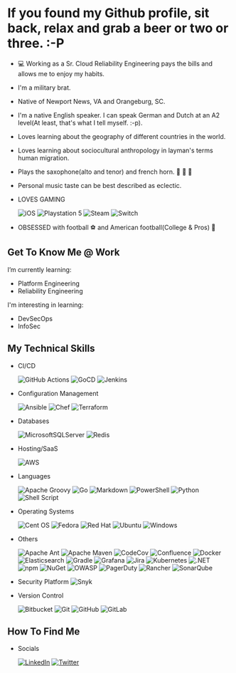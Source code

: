 # If you found my Github profile, sit back, relax and grab a beer or two or three. :-P

- :computer: Working as a Sr. Cloud Reliability Engineering pays the bills and allows me to enjoy my habits.
- I'm a military brat.
- Native of Newport News, VA and Orangeburg, SC.
- I'm a native English speaker.  I can speak German and Dutch at an A2 level(At least, that's what I tell myself.  :-p).
- Loves learning about the geography of different countries in the world.
- Loves learning about sociocultural anthropology in layman's terms human migration.
- Plays the saxophone(alto and tenor) and french horn. 🎹 :musical_note: :saxophone:
- Personal music taste can be best described as eclectic.
- LOVES GAMING

    ![iOS](https://img.shields.io/static/v1?style=for-the-badge&message=iOS&color=000000&logo=iOS&logoColor=FFFFFF&label=)
    ![Playstation 5](https://img.shields.io/badge/Playstation%205-003791?style=for-the-badge&logo=playstation-5&logoColor=white)
    ![Steam](https://img.shields.io/badge/steam-%23000000.svg?style=for-the-badge&logo=steam&logoColor=white)
    ![Switch](https://img.shields.io/badge/Switch-E60012?style=for-the-badge&logo=nintendo-switch&logoColor=white)

- OBSESSED with football :soccer: and American football(College & Pros) :football:

## Get To Know Me @ Work

I’m currently learning:

- Platform Engineering
- Reliability Engineering

I'm interesting in learning:

- DevSecOps
- InfoSec

## My Technical Skills

- CI/CD

    ![GitHub Actions](https://img.shields.io/badge/github%20actions-%232671E5.svg?style=for-the-badge&logo=githubactions&logoColor=white)
    ![GoCD](https://img.shields.io/static/v1?style=for-the-badge&message=GoCD&color=94399E&logo=GoCD&logoColor=FFFFFF&label=)
    ![Jenkins](https://img.shields.io/badge/jenkins-%232C5263.svg?style=for-the-badge&logo=jenkins&logoColor=white)

- Configuration Management

    ![Ansible](https://img.shields.io/badge/ansible-%231A1918.svg?style=for-the-badge&logo=ansible&logoColor=white)
    ![Chef](https://img.shields.io/static/v1?style=for-the-badge&message=Chef&color=222222&logo=Chef&logoColor=F09820&label=)
    ![Terraform](https://img.shields.io/badge/terraform-%235835CC.svg?style=for-the-badge&logo=terraform&logoColor=white)

- Databases

    ![MicrosoftSQLServer](https://img.shields.io/badge/Microsoft%20SQL%20Sever-CC2927?style=for-the-badge&logo=microsoft%20sql%20server&logoColor=white)
    ![Redis](https://img.shields.io/badge/redis-%23DD0031.svg?style=for-the-badge&logo=redis&logoColor=white)

- Hosting/SaaS

    ![AWS](https://img.shields.io/badge/AWS-%23FF9900.svg?style=for-the-badge&logo=amazon-aws&logoColor=white)

- Languages

    ![Apache Groovy](https://img.shields.io/badge/Apache%20Groovy-4298B8.svg?style=for-the-badge&logo=Apache+Groovy&logoColor=white)
    ![Go](https://img.shields.io/badge/go-%2300ADD8.svg?style=for-the-badge&logo=go&logoColor=white)
    ![Markdown](https://img.shields.io/badge/markdown-%23000000.svg?style=for-the-badge&logo=markdown&logoColor=white)
    ![PowerShell](https://img.shields.io/static/v1?style=for-the-badge&message=PowerShell&color=5391FE&logo=PowerShell&logoColor=FFFFFF&label=)
    ![Python](https://img.shields.io/badge/python-3670A0?style=for-the-badge&logo=python&logoColor=ffdd54)
    ![Shell Script](https://img.shields.io/badge/shell_script-%23121011.svg?style=for-the-badge&logo=gnu-bash&logoColor=white)

- Operating Systems

    ![Cent OS](https://img.shields.io/badge/cent%20os-002260?style=for-the-badge&logo=centos&logoColor=F0F0F0)
    ![Fedora](https://img.shields.io/badge/Fedora-294172?style=for-the-badge&logo=fedora&logoColor=white)
    ![Red Hat](https://img.shields.io/badge/Red%20Hat-EE0000?style=for-the-badge&logo=redhat&logoColor=white)
    ![Ubuntu](https://img.shields.io/badge/Ubuntu-E95420?style=for-the-badge&logo=ubuntu&logoColor=white)
    ![Windows](https://img.shields.io/badge/Windows-0078D6?style=for-the-badge&logo=windows&logoColor=white)

- Others

    ![Apache Ant](https://img.shields.io/badge/Apache%20Ant-A81C7D?style=for-the-badge&logo=Apache%20Ant&logoColor=white)
    ![Apache Maven](https://img.shields.io/badge/Apache%20Maven-C71A36?style=for-the-badge&logo=Apache%20Maven&logoColor=white)
    ![CodeCov](https://img.shields.io/badge/codecov-%23ff0077.svg?style=for-the-badge&logo=codecov&logoColor=white)
    ![Confluence](https://img.shields.io/badge/confluence-%23172BF4.svg?style=for-the-badge&logo=confluence&logoColor=white)
    ![Docker](https://img.shields.io/badge/docker-%230db7ed.svg?style=for-the-badge&logo=docker&logoColor=white)
    ![Elasticsearch](https://img.shields.io/static/v1?style=for-the-badge&message=Elasticsearch&color=005571&logo=Elasticsearch&logoColor=FFFFFF&label=)
    ![Gradle](https://img.shields.io/static/v1?style=for-the-badge&message=Gradle&color=02303A&logo=Gradle&logoColor=FFFFFF&label=)
    ![Grafana](https://img.shields.io/static/v1?style=for-the-badge&message=Grafana&color=F46800&logo=Grafana&logoColor=FFFFFF&label=)
    ![Jira](https://img.shields.io/badge/jira-%230A0FFF.svg?style=for-the-badge&logo=jira&logoColor=white)
    ![Kubernetes](https://img.shields.io/badge/kubernetes-%23326ce5.svg?style=for-the-badge&logo=kubernetes&logoColor=white)
    ![.NET](https://img.shields.io/badge/.NET-5C2D91?style=for-the-badge&logo=.net&logoColor=white)
    ![npm](https://img.shields.io/static/v1?style=for-the-badge&message=npm&color=CB3837&logo=npm&logoColor=FFFFFF&label=)
    ![NuGet](https://img.shields.io/static/v1?style=for-the-badge&message=NuGet&color=004880&logo=NuGet&logoColor=FFFFFF&label=)
    ![OWASP](https://img.shields.io/static/v1?style=for-the-badge&message=OWASP&color=000000&logo=OWASP&logoColor=FFFFFF&label=)
    ![PagerDuty](https://img.shields.io/static/v1?style=for-the-badge&message=PagerDuty&color=06AC38&logo=PagerDuty&logoColor=FFFFFF&label=)
    ![Rancher](https://img.shields.io/badge/rancher-%230075A8.svg?style=for-the-badge&logo=rancher&logoColor=white)
    ![SonarQube](https://img.shields.io/static/v1?style=for-the-badge&message=SonarQube&color=4E9BCD&logo=SonarQube&logoColor=FFFFFF&label=)

- Security Platform
    ![Snyk](https://img.shields.io/badge/Snyk-4C4A73?style=for-the-badge&logo=snyk&logoColor=white)

- Version Control

    ![Bitbucket](https://img.shields.io/badge/bitbucket-%230047B3.svg?style=for-the-badge&logo=bitbucket&logoColor=white)
    ![Git](https://img.shields.io/badge/git-%23F05033.svg?style=for-the-badge&logo=git&logoColor=white)
    ![GitHub](https://img.shields.io/badge/github-%23121011.svg?style=for-the-badge&logo=github&logoColor=white)
    ![GitLab](https://img.shields.io/badge/gitlab-%23181717.svg?style=for-the-badge&logo=gitlab&logoColor=white)
    </div>

## How To Find Me

- Socials

    [![LinkedIn](https://img.shields.io/badge/linkedin-%230077B5.svg?style=for-the-badge&logo=linkedin&logoColor=white)](https://www.linkedin.com/in/waynemajorit/)
    [![Twitter](https://img.shields.io/badge/wamajor3-%231DA1F2.svg?&style=for-the-badge&logo=Twitter&logoColor=white)](https://twitter.com/wamajor3)
